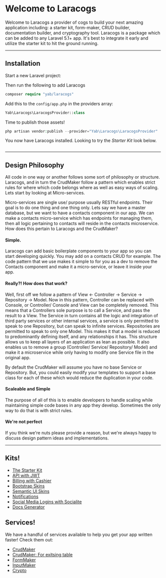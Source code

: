 # Welcome to Laracogs

Welcome to Laracogs a provider of cogs to build your next amazing application including: a starter kit, form-maker, CRUD builder, documentation builder, and cryptography tool.
Laracogs is a package which can be added to any Laravel 5.1+ app. It's best to integrate it early and utilize the starter kit to hit the ground running.

----

## Installation

Start a new Laravel project:

Then run the following to add Laracogs
```php
composer require "yab/laracogs"
```

Add this to the `config/app.php` in the providers array:
```php
Yab\Laracogs\LaracogsProvider::class
```

Time to publish those assets!
```php
php artisan vendor:publish --provider="Yab\Laracogs\LaracogsProvider"
```

You now have Laracogs installed. Looking to try the *Starter Kit* look below.

<div class="thumbnail">
    <a href="/docs/img/screen1.jpg"><img alt="" src="/docs/img/screen1.jpg" /></a>
</div>
<div class="row">
    <div class="col-md-6">
        <div class="thumbnail">
            <a href="/docs/img/screen2.jpg"><img alt="" src="/docs/img/screen2.jpg" /></a>
        </div>
    </div>
    <div class="col-md-6">
        <div class="thumbnail">
            <a href="/docs/img/screen3.jpg"><img alt="" src="/docs/img/screen3.jpg" /></a>
        </div>
    </div>
</div>
<div class="row">
    <div class="col-md-6">
        <div class="thumbnail">
            <a href="/docs/img/screen4.jpg"><img alt="" src="/docs/img/screen4.jpg" /></a>
        </div>
    </div>
    <div class="col-md-6">
        <div class="thumbnail">
            <a href="/docs/img/screen5.jpg"><img alt="" src="/docs/img/screen5.jpg" /></a>
        </div>
    </div>
</div>

----

## Design Philosophy

All code in one way or another follows some sort of philosophy or structure. Laracogs, and in turn the CrudMaker follow a pattern which enables strict rules for where which code belongs where as well as easy ways of scaling.
Lets start by looking at Micro-services.

Micro-services are single use/ purpose usually RESTful endpoints. Their goal is to do one thing and one thing only. Lets say we have a master database, but we want to have a contacts component in our app. We can make a contacts micro-service which has endpoints for managing them, then all logic pertaining to contacts will reside in the contacts microservice. How does this pertain to Laracogs and the CrudMaker?

#### Simple.

Laracogs can add basic boilerplate components to your app so you can start developing quickly. You may add on a contacts CRUD for example. The code pattern that we use makes it simple to for you as a dev to remove the Contacts component and make it a micro-service, or leave it inside your app.

#### Really?! How does that work?

Well, first off we follow a pattern of View <- Controller -> Service -> Repository -> Model. Now in this pattern, Controller can be replaced with Console, or Controller/ Console and View can be completely removed. This means that a Controllers sole purpose is to call a Service, and pass the result to a View. The Service in turn contains all the logic and integration of third party services or other internal services, a service is only permitted to speak to one Repository, but can speak to infinite services. Repositories are permitted to speak to only one Model. This makes it that a model is reduced to predominantly defining itself, and any relationships it has. This structure allows us to keep all layers of an application as lean as possible. It also enables us to remove a group (Controller/ Service/ Repository/ Model) and make it a microservice while only having to modify one Service file in the original app.

By default the CrudMaker will assume you have no base Service or Repository. But, you could easily modify your templates to support a base class for each of these which would reduce the duplication in your code.

#### Scaleable and Simple

The purpose of all of this is to enable developers to handle scaling while maintaining simple code bases in any app they develop. Sometimes the only way to do that is with strict rules.

#### We're not perfect

If you think we're nuts please provide a reason, but we're always happy to discuss design pattern ideas and implementations.

----

## Kits!

* [The Starter Kit](Kits/starter.md)
* [API with JWT](Kits/api.md)
* [Billing with Cashier](Kits/billing.md)
* [Bootstrap Skins](Kits/bootstrap.md)
* [Semantic UI Skins](Kits/semantic.md)
* [Notifications](Kits/notifications.md)
* [Social Media Logins with Socialite](Kits/socialite.md)
* [Docs Generator](Kits/docs.md)

## Services!

We have a handful of services available to help you get your app written faster! Check them out:

* [CrudMaker](Services/crud.md)
* [CrudMaker: For exitsing table](Services/table-crud.md)
* [FormMaker](Services/form_maker.md)
* [InputMaker](Services/input_maker.md)
* [Crypto](Services/crypto.md)
